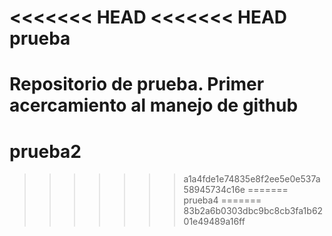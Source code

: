 <<<<<<< HEAD
<<<<<<< HEAD
prueba
======

Repositorio de prueba. Primer acercamiento al manejo de github
=======
prueba2
=======
>>>>>>> a1a4fde1e74835e8f2ee5e0e537a58945734c16e
=======
prueba4
=======
>>>>>>> 83b2a6b0303dbc9bc8cb3fa1b6201e49489a16ff
